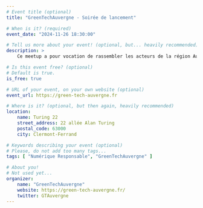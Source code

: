 ```yaml
---
# Event title (optional)
title: "GreenTechAuvergne - Soirée de lancement"

# When is it? (required)
event_date: "2024-11-26 18:30:00"

# Tell us more about your event! (optional, but... heavily recommended)
description: >
    Ce meetup a pour vocation de rassembler les acteurs de la région Auvergne autour de ces enjeux. Nous souhaitons créer un espace d’échange et de collaboration pour tous ceux qui veulent innover tout en minimisant leur empreinte écologique. Vous y trouverez des ressources, des événements, et des témoignages pour vous accompagner dans la mise en place de solutions concrètes.

# Is this event free? (optional)
# Default is true.
is_free: true

# URL of your event, on your own website (optional)
event_url: https://green-tech-auvergne.fr

# Where is it? (optional, but then again, heavily recommended)
location:
    name: Turing 22
    street_address: 22 allée Alan Turing
    postal_code: 63000
    city: Clermont-Ferrand

# Keywords describing your event (optional)
# Please, do not add too many tags...
tags: [ "Numérique Responsable", "GreenTechAuvergne" ]

# About you!
# Not used yet...
organizer:
    name: "GreenTechAuvergne"
    website: https://green-tech-auvergne.fr/
    twitter: GTAuvergne
---
```


